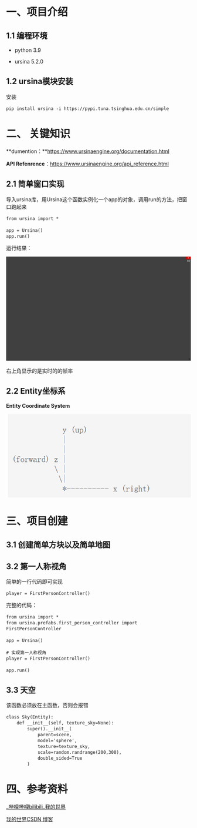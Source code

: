 # 一、项目介绍

## 1.1 编程环境

- python 3.9

- ursina 5.2.0

## 1.2 ursina模块安装

安装

```
pip install ursina -i https://pypi.tuna.tsinghua.edu.cn/simple
```



# 二、 关键知识

**dumention：**https://www.ursinaengine.org/documentation.html

**API Refenrence**：https://www.ursinaengine.org/api_reference.html



## 2.1 简单窗口实现

导入ursina库，用Ursina这个函数实例化一个app的对象，调用run的方法，把窗口跑起来

```
from ursina import *

app = Ursina()
app.run()
```

运行结果：

![image-20230211215836451](images/image-20230211215836451.png)

右上角显示的是实时的的帧率



## 2.2 Entity坐标系

**Entity Coordinate System**

![image-20230211220933425](images/image-20230211220933425.png)





# 三、项目创建

## 3.1 创建简单方块以及简单地图



## 3.2 第一人称视角

简单的一行代码即可实现

```
player = FirstPersonController()
```

完整的代码：

```
from ursina import *
from ursina.prefabs.first_person_controller import FirstPersonController

app = Ursina()

# 实现第一人称视角
player = FirstPersonController()

app.run()
```



## 3.3 天空

该函数必须放在主函数，否则会报错

```
class Sky(Entity):
    def __init__(self, texture_sky=None):
        super().__init__(
            parent=scene,
            model='sphere',
            texture=texture_sky,
            scale=random.randrange(200,300),
            double_sided=True
        )
```







# 四、参考资料

[_哔哩哔哩bilibili_我的世界](https://www.bilibili.com/video/BV1BM411e7BZ/?spm_id_from=333.788&vd_source=52cd9a9deff2e511c87ff028e3bb01d2)

[我的世界CSDN 博客](https://blog.csdn.net/leleprogrammer/article/details/124781130)